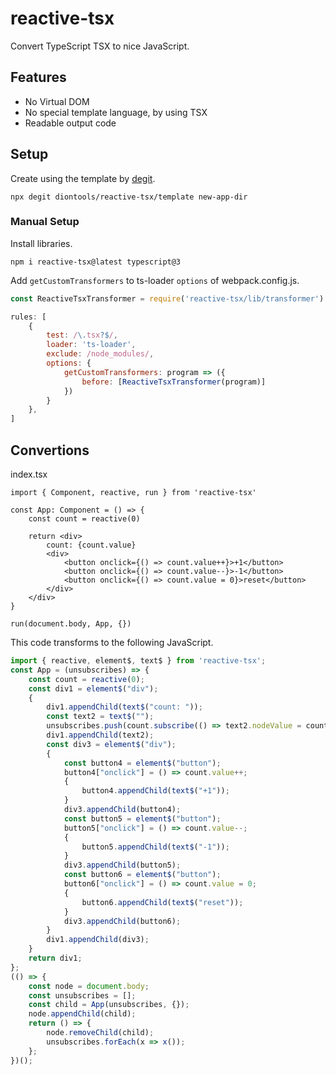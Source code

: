 # reactive-tsx
Convert TypeScript TSX to nice JavaScript.

## Features
* No Virtual DOM
* No special template language, by using TSX
* Readable output code

## Setup
Create using the template by [degit](https://github.com/Rich-Harris/degit).

```
npx degit diontools/reactive-tsx/template new-app-dir
```

### Manual Setup
Install libraries.

```shell
npm i reactive-tsx@latest typescript@3
```

Add `getCustomTransformers` to ts-loader `options` of webpack.config.js.

```js
const ReactiveTsxTransformer = require('reactive-tsx/lib/transformer').default

rules: [
    {
        test: /\.tsx?$/,
        loader: 'ts-loader',
        exclude: /node_modules/,
        options: {
            getCustomTransformers: program => ({
                before: [ReactiveTsxTransformer(program)]
            })
        }
    },
]
```

## Convertions
index.tsx

```tsx
import { Component, reactive, run } from 'reactive-tsx'

const App: Component = () => {
    const count = reactive(0)

    return <div>
        count: {count.value}
        <div>
            <button onclick={() => count.value++}>+1</button>
            <button onclick={() => count.value--}>-1</button>
            <button onclick={() => count.value = 0}>reset</button>
        </div>
    </div>
}

run(document.body, App, {})
```

This code transforms to the following JavaScript.

```js
import { reactive, element$, text$ } from 'reactive-tsx';
const App = (unsubscribes) => {
    const count = reactive(0);
    const div1 = element$("div");
    {
        div1.appendChild(text$("count: "));
        const text2 = text$("");
        unsubscribes.push(count.subscribe(() => text2.nodeValue = count.value));
        div1.appendChild(text2);
        const div3 = element$("div");
        {
            const button4 = element$("button");
            button4["onclick"] = () => count.value++;
            {
                button4.appendChild(text$("+1"));
            }
            div3.appendChild(button4);
            const button5 = element$("button");
            button5["onclick"] = () => count.value--;
            {
                button5.appendChild(text$("-1"));
            }
            div3.appendChild(button5);
            const button6 = element$("button");
            button6["onclick"] = () => count.value = 0;
            {
                button6.appendChild(text$("reset"));
            }
            div3.appendChild(button6);
        }
        div1.appendChild(div3);
    }
    return div1;
};
(() => {
    const node = document.body;
    const unsubscribes = [];
    const child = App(unsubscribes, {});
    node.appendChild(child);
    return () => {
        node.removeChild(child);
        unsubscribes.forEach(x => x());
    };
})();
```